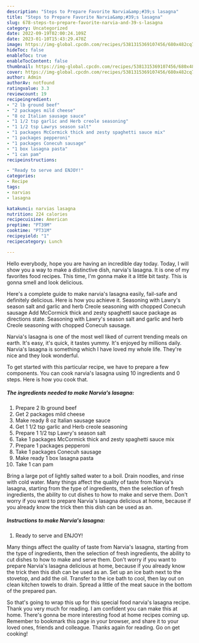 ```yaml
---
description: "Steps to Prepare Favorite Narvia&amp;#39;s lasagna"
title: "Steps to Prepare Favorite Narvia&amp;#39;s lasagna"
slug: 678-steps-to-prepare-favorite-narvia-and-39-s-lasagna
category: Uncategorized
date: 2022-09-19T02:00:24.109Z
date: 2023-01-10T15:43:29.470Z
image: https://img-global.cpcdn.com/recipes/5381315369107456/680x482cq70/narvias-lasagna-recipe-main-photo.jpg
hideToc: false
enableToc: true
enableTocContent: false
thumbnail: https://img-global.cpcdn.com/recipes/5381315369107456/680x482cq70/narvias-lasagna-recipe-main-photo.jpg
cover: https://img-global.cpcdn.com/recipes/5381315369107456/680x482cq70/narvias-lasagna-recipe-main-photo.jpg
author: Admin
authorAv: notfound
ratingvalue: 3.3
reviewcount: 19
recipeingredient:
- "2 lb ground beef"
- "2 packages mild cheese"
- "8 oz Italian sausage sauce"
- "1 1/2 tsp garlic and Herb creole seasoning"
- "1 1/2 tsp Lawrys season salt"
- "1 packages McCormick thick and zesty spaghetti sauce mix"
- "1 packages pepperoni"
- "1 packages Conecuh sausage"
- "1 box lasagna pasta"
- "1 can pam"
recipeinstructions:

- "Ready to serve and ENJOY!"
categories:
- Recipe
tags:
- narvias
- lasagna

katakunci: narvias lasagna 
nutrition: 224 calories
recipecuisine: American
preptime: "PT39M"
cooktime: "PT31M"
recipeyield: "1"
recipecategory: Lunch

---
```



Hello everybody, hope you are having an incredible day today. Today, I will show you a way to make a distinctive dish, narvia&#39;s lasagna. It is one of my favorites food recipes. This time, I'm gonna make it a little bit tasty. This is gonna smell and look delicious.

Here&#39;s a complete guide to make narvia&#39;s lasagna easily, fail-safe and definitely delicious. Here is how you achieve it. Seasoning with Lawry&#39;s season salt and garlic and herb Creole seasoning with chopped Conecuh sausage Add McCormick thick and zesty spaghettI sauce package as directions state. Seasoning with Lawry&#39;s season salt and garlic and herb Creole seasoning with chopped Conecuh sausage.

Narvia&#39;s lasagna is one of the most well liked of current trending meals on earth. It's easy, it's quick, it tastes yummy. It's enjoyed by millions daily. Narvia&#39;s lasagna is something which I have loved my whole life. They're nice and they look wonderful.


To get started with this particular recipe, we have to prepare a few components. You can cook narvia&#39;s lasagna using 10 ingredients and 0 steps. Here is how you cook that.

<!--inarticleads1-->

##### The ingredients needed to make Narvia&#39;s lasagna:

1. Prepare 2 lb ground beef
1. Get 2 packages mild cheese
1. Make ready 8 oz Italian sausage sauce
1. Get 1 1/2 tsp garlic and Herb creole seasoning
1. Prepare 1 1/2 tsp Lawry&#39;s season salt
1. Take 1 packages McCormick thick and zesty spaghetti sauce mix
1. Prepare 1 packages pepperoni
1. Take 1 packages Conecuh sausage
1. Make ready 1 box lasagna pasta
1. Take 1 can pam


Bring a large pot of lightly salted water to a boil. Drain noodles, and rinse with cold water. Many things affect the quality of taste from Narvia&#39;s lasagna, starting from the type of ingredients, then the selection of fresh ingredients, the ability to cut dishes to how to make and serve them. Don&#39;t worry if you want to prepare Narvia&#39;s lasagna delicious at home, because if you already know the trick then this dish can be used as an. 

<!--inarticleads2-->

##### Instructions to make Narvia&#39;s lasagna:


1. Ready to serve and ENJOY!

Many things affect the quality of taste from Narvia&#39;s lasagna, starting from the type of ingredients, then the selection of fresh ingredients, the ability to cut dishes to how to make and serve them. Don&#39;t worry if you want to prepare Narvia&#39;s lasagna delicious at home, because if you already know the trick then this dish can be used as an. Set up an ice bath next to the stovetop, and add the oil. Transfer to the ice bath to cool, then lay out on clean kitchen towels to drain. Spread a little of the meat sauce in the bottom of the prepared pan. 

So that's going to wrap this up for this special food narvia&#39;s lasagna recipe. Thank you very much for reading. I am confident you can make this at home. There's gonna be more interesting food at home recipes coming up. Remember to bookmark this page in your browser, and share it to your loved ones, friends and colleague. Thanks again for reading. Go on get cooking!
